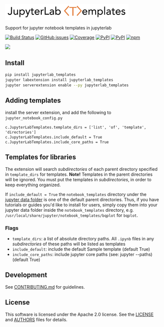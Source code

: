 <img src="docs/logo.png" width=400></img>

Support for jupyter notebook templates in jupyterlab

[![Build Status](https://dev.azure.com/tpaine154/jupyter/_apis/build/status/jpmorganchase.jupyterlab_templates?branchName=main)](https://dev.azure.com/tpaine154/jupyter/_build/latest?definitionId=26&branchName=main)
[![GitHub issues](https://img.shields.io/github/issues/jpmorganchase/jupyterlab_templates.svg)]()
[![Coverage](https://img.shields.io/azure-devops/coverage/tpaine154/jupyter/26/main)](https://dev.azure.com/tpaine154/jupyter/_build?definitionId=26&_a=summary)
[![PyPI](https://img.shields.io/pypi/l/jupyterlab_templates.svg)](https://pypi.python.org/pypi/jupyterlab_templates)
[![PyPI](https://img.shields.io/pypi/v/jupyterlab_templates.svg)](https://pypi.python.org/pypi/jupyterlab_templates)
[![npm](https://img.shields.io/npm/v/jupyterlab_templates.svg)](https://www.npmjs.com/package/jupyterlab_templates)

![](https://raw.githubusercontent.com/timkpaine/jupyterlab_templates/main/docs/example1.gif)


## Install
```bash
pip install jupyterlab_templates
jupyter labextension install jupyterlab_templates
jupyter serverextension enable --py jupyterlab_templates
```

## Adding templates
install the server extension, and add the following to `jupyter_notebook_config.py`

```python3
c.JupyterLabTemplates.template_dirs = ['list', 'of', 'template', 'directories']
c.JupyterLabTemplates.include_default = True
c.JupyterLabTemplates.include_core_paths = True
```

## Templates for libraries
The extension will search *subdirectories* of each parent directory specified in `template_dirs` for templates.
**Note!** Templates in the parent directories will be ignored. You must put the templates in *subdirectories*, in order to keep everything organized.  

If `include_default = True` the `notebook_templates` directory under the [jupyter data folder](https://jupyter.readthedocs.io/en/latest/use/jupyter-directories.html) is one of the default parent directories. Thus, if you have tutorials or guides you'd like to install for users, simply copy them into your jupyter data folder inside the `notebook_templates` directory, e.g. `/usr/local/share/jupyter/notebook_templates/bqplot` for `bqplot`.


### Flags
- `template_dirs`: a list of absolute directory paths. All `.ipynb` files in any *subdirectories* of these paths will be listed as templates
- `include_default`: include the default Sample template (default True)
- `include_core_paths`: include jupyter core paths (see: jupyter --paths) (default True)


## Development

See [CONTRIBUTING.md](./CONTRIBUTING.md) for guidelines.


## License

This software is licensed under the Apache 2.0 license. See the
[LICENSE](LICENSE) and [AUTHORS](AUTHORS) files for details.
